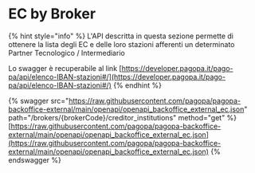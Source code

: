 # EC by Broker

{% hint style="info" %}
L'API descritta in questa sezione permette di ottenere la lista degli EC e delle loro stazioni afferenti un determinato Partner Tecnologico / Intermediario

Lo swagger è recuperabile al link [https://developer.pagopa.it/pago-pa/api/elenco-IBAN-stazioni#/](https://developer.pagopa.it/pago-pa/api/elenco-IBAN-stazioni#/)
{% endhint %}

{% swagger src="https://raw.githubusercontent.com/pagopa/pagopa-backoffice-external/main/openapi/openapi_backoffice_external_ec.json" path="/brokers/{brokerCode}/creditor_institutions" method="get" %}
[https://raw.githubusercontent.com/pagopa/pagopa-backoffice-external/main/openapi/openapi_backoffice_external_ec.json](https://raw.githubusercontent.com/pagopa/pagopa-backoffice-external/main/openapi/openapi_backoffice_external_ec.json)
{% endswagger %}
